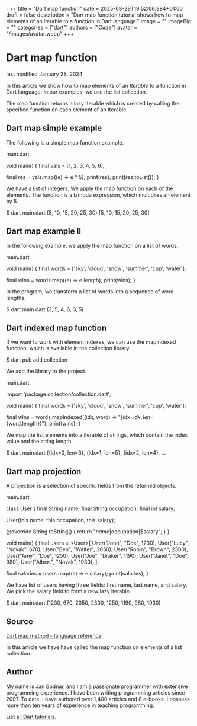 +++
title = "Dart map function"
date = 2025-08-29T19:52:06.984+01:00
draft = false
description = "Dart map function tutorial shows how to map elements of an iterable to a function in Dart language."
image = ""
imageBig = ""
categories = ["dart"]
authors = ["Cude"]
avatar = "/images/avatar.webp"
+++

# Dart map function

last modified January 28, 2024

In this article we show how to map elements of an *Iterable* to a
function in Dart language. In our examples, we use the list collection.

The map function returns a lazy Iterable which is
created by calling the specified function on each element of an
Iterable.

## Dart map simple example

The following is a simple map function example.

main.dart
  

void main() {
  final vals = [1, 2, 3, 4, 5, 6];

  final res = vals.map((e) =&gt; e * 5);
  print(res);
  print(res.toList());
}

We have a list of integers. We apply the map function on each of the elements. 
The function is a lambda expression, which multiplies an element by 5. 

$ dart main.dart
(5, 10, 15, 20, 25, 30)
[5, 10, 15, 20, 25, 30]

## Dart map example II

In the following example, we apply the map function on a list of 
words.

main.dart
  

void main() {
  final words = ['sky', 'cloud', 'snow', 'summer', 'cup', 'water'];

  final wlns = words.map((e) =&gt; e.length);
  print(wlns);
}

In the program, we transform a list of words into a sequence of word lengths.

$ dart main.dart
(3, 5, 4, 6, 3, 5)

## Dart indexed map function

If we want to work with element indexes, we can use the mapIndexed
function, which is available in the collection library.

$ dart pub add collection

We add the library to the project.

main.dart
  

import 'package:collection/collection.dart';

void main() {
  final words = ['sky', 'cloud', 'snow', 'summer', 'cup', 'water'];

  final wlns =
      words.mapIndexed((idx, word) =&gt; "{idx=$idx, len=${word.length}}");
  print(wlns);
}

We map the list elements into a iterable of strings, which contain the index 
value and the string length.

$ dart main.dart
({idx=0, len=3}, {idx=1, len=5}, {idx=2, len=4}, ...

## Dart map projection

A projection is a selection of specific fields from the returned objects.

main.dart
  

class User {
  final String name;
  final String occupation;
  final int salary;

  User(this.name, this.occupation, this.salary);

  @override
  String toString() {
    return "$name|$occupation|$salary";
  }
}

void main() {
  final users = &lt;User&gt;[
    User("John", "Doe", 1230),
    User("Lucy", "Novak", 670),
    User("Ben", "Walter", 2050),
    User("Robin", "Brown", 2300),
    User("Amy", "Doe", 1250),
    User("Joe", "Draker", 1190),
    User("Janet", "Doe", 980),
    User("Albert", "Novak", 1930),
  ];

  final salaries = users.map((e) =&gt; e.salary);
  print(salaries);
}

We have list of users having three fields: first name, last name, and salary.
We pick the salary field to form a new lazy iterable.

$ dart main.dart
(1230, 670, 2050, 2300, 1250, 1190, 980, 1930)

## Source

[Dart map method - language reference](https://api.dart.dev/stable/3.2.6/dart-core/Iterable/map.html)

In this article we have have called the map function on elements 
of a list collection. 

## Author

My name is Jan Bodnar, and I am a passionate programmer with extensive
programming experience. I have been writing programming articles since 2007.
To date, I have authored over 1,400 articles and 8 e-books. I possess more
than ten years of experience in teaching programming.

List [all Dart tutorials](/dart/).